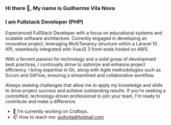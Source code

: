 ### Hi there 👋, My name is Guilherme Vila Nova
### I am Fullstack Developer (PHP)

Experienced FullStack Developer with a focus on educational systems and scalable software architecture. Currently engaged in developing an innovative project, leveraging MultiTenancy structure within a Laravel 10 API, seamlessly integrated with VueJS 3 front-ends hosted on AWS.

With a fervent passion for technology and a solid grasp of development best practices, I continually strive to optimize and enhance project efficiency. I bring expertise in Git, along with Agile methodologies such as Scrum and GitFlow, ensuring a streamlined and collaborative workflow.

Always seeking challenges that allow me to apply my knowledge and skills to drive project success and achieve outstanding results. If you're seeking a committed, technology-driven professional to join your team, I'm ready to contribute and make a difference.

- 🔭 I’m currently working on Craftsys. 
- 📫 How to reach me: guihvila@hotmail.com 

